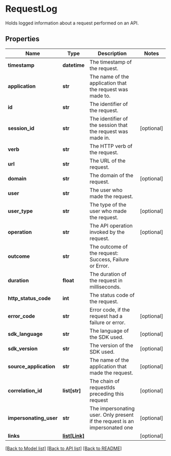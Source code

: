 # RequestLog

Holds logged information about a request performed on an API.

## Properties
Name | Type | Description | Notes
------------ | ------------- | ------------- | -------------
**timestamp** | **datetime** | The timestamp of the request. | 
**application** | **str** | The name of the application that the request was made to. | 
**id** | **str** | The identifier of the request. | 
**session_id** | **str** | The identifier of the session that the request was made in. | [optional] 
**verb** | **str** | The HTTP verb of the request. | 
**url** | **str** | The URL of the request. | 
**domain** | **str** | The domain of the request. | [optional] 
**user** | **str** | The user who made the request. | 
**user_type** | **str** | The type of the user who made the request. | [optional] 
**operation** | **str** | The API operation invoked by the request. | [optional] 
**outcome** | **str** | The outcome of the request: Success, Failure or Error. | 
**duration** | **float** | The duration of the request in milliseconds. | 
**http_status_code** | **int** | The status code of the request. | 
**error_code** | **str** | Error code, if the request had a failure or error. | [optional] 
**sdk_language** | **str** | The language of the SDK used. | [optional] 
**sdk_version** | **str** | The version of the SDK used. | [optional] 
**source_application** | **str** | The name of the application that made the request. | [optional] 
**correlation_id** | **list[str]** | The chain of requestIds preceding this request | [optional] 
**impersonating_user** | **str** | The impersonating user. Only present if the request is an impersonated one | [optional] 
**links** | [**list[Link]**](Link.md) |  | [optional] 

[[Back to Model list]](../README.md#documentation-for-models) [[Back to API list]](../README.md#documentation-for-api-endpoints) [[Back to README]](../README.md)



